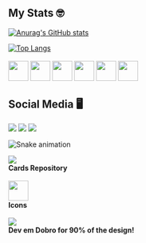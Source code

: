 ## My Stats 🤓
[![Anurag's GitHub stats](https://github-readme-stats-wandersonddgs.vercel.app/api?username=wandersonddgs&show_icons=true&icon_color=2c74b3&bg_color=040f1a&border_color=2c74b3&border_radius=9&text_color=0a2647&include_all_commits=true&card_width=525px&line_height=30&hide_title=true&ring_color=2c74b3)](https://github.com/anuraghazra/github-readme-stats)

[![Top Langs](https://github-readme-stats.vercel.app/api/top-langs/?username=wandersonddgs&layout=compact&card_width=525&bg_color=040f1a&hide_border=false&border_color=2c74b3&border_radius=9&title_color=2c74b3&text_color=0a2647)](https://github.com/anuraghazra/github-readme-stats) <br>
<br>
<img src="https://cdn.jsdelivr.net/gh/devicons/devicon/icons/vscode/vscode-original-wordmark.svg" width="40px" />
<img src="https://cdn.jsdelivr.net/gh/devicons/devicon/icons/html5/html5-original.svg" width="40px" />
<img src="https://cdn.jsdelivr.net/gh/devicons/devicon/icons/css3/css3-original.svg" width="40px" />
<img src="https://cdn.jsdelivr.net/gh/devicons/devicon/icons/javascript/javascript-original.svg" width="40px" />
<img src="https://cdn.jsdelivr.net/gh/devicons/devicon/icons/jupyter/jupyter-original-wordmark.svg" width="40px" />
<img src="https://cdn.jsdelivr.net/gh/devicons/devicon/icons/python/python-original.svg" width="40px" />

## Social Media 🖥️
<a href="https://www.youtube.com/channel/UCjhCV2OnOjK_YFK6hLIsf-Q" target="_blank"><img src="https://img.shields.io/badge/YouTube-FF0000?style=for-the-badge&logo=youtube&logoColor=white" /></a>
<a href="https://www.instagram.com/wandersonddgs/"><img src="https://img.shields.io/badge/-Instagram-%23E4405F?style=for-the-badge&logo=instagram&logoColor=white" /></a>
<a href="https://www.linkedin.com/in/wanderson-patrick/"><img src="https://img.shields.io/badge/-LinkedIn-%230077B5?style=for-the-badge&logo=linkedin&logoColor=white" /></a> <br>

![Snake animation](https://github.com/wandersonddgs/wandersonddgs/blob/output/github-contribution-grid-snake.svg)

<a href="https://github.com/anuraghazra/github-readme-stats" target="_blank"><img src="https://camo.githubusercontent.com/9ad8cfe3215fff758ea74784f86ef0de25b6acfbd6a4fab19d9a13ff47b05843/68747470733a2f2f7265732e636c6f7564696e6172792e636f6d2f616e7572616768617a72612f696d6167652f75706c6f61642f76313539343930383234322f6c6f676f5f636373776d652e737667" /></a> <br>
<b>Cards Repository</b> <br>
<br>
<a href="https://devicon.dev"><img src="https://cdn.jsdelivr.net/gh/devicons/devicon/icons/devicon/devicon-original.svg" width="40px" /></a> <br>
<b>Icons</b> <br>
<br>
<a href="https://www.youtube.com/@DevemDobro"><img src="https://img.shields.io/badge/YouTube-FF0000?style=for-the-badge&logo=youtube&logoColor=white" /></a> <br>
<b>Dev em Dobro for 90% of the design!</b>
